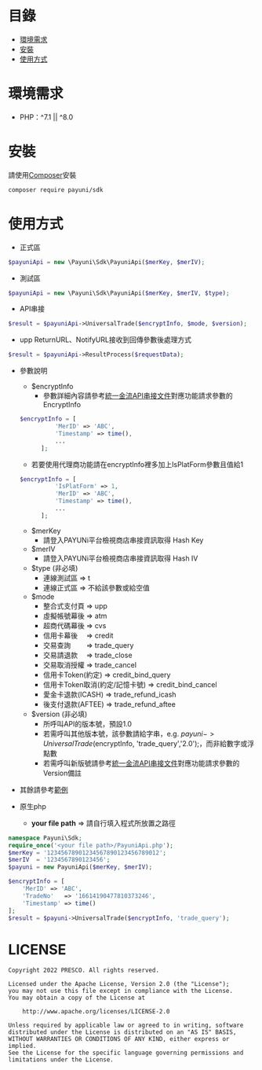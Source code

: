 # 目錄
* [環境需求](#環境需求)
* [安裝](#安裝)
* [使用方式](#使用方式)
# 環境需求
* PHP：^7.1 || ^8.0
# 安裝
請使用[Composer](https://getcomposer.org/)安裝
```bash
composer require payuni/sdk
```
# 使用方式
* 正式區
```php
$payuniApi = new \Payuni\Sdk\PayuniApi($merKey, $merIV);
```
* 測試區
```php
$payuniApi = new \Payuni\Sdk\PayuniApi($merKey, $merIV, $type);
```
* API串接
```php
$result = $payuniApi->UniversalTrade($encryptInfo, $mode, $version);
```
* upp ReturnURL、NotifyURL接收到回傳參數後處理方式
```php
$result = $payuniApi->ResultProcess($requestData);
```
* 參數說明
  * $encryptInfo
    * 參數詳細內容請參考[統一金流API串接文件](https://www.payuni.com.tw/docs/web/#/7/34)對應功能請求參數的EncryptInfo
  ```php
  $encryptInfo = [
            'MerID' => 'ABC',
            'Timestamp' => time(),
            ...
        ];
  ```
  * 若要使用代理商功能請在encryptInfo裡多加上IsPlatForm參數且值給1
  ```php
  $encryptInfo = [
            'IsPlatForm' => 1,
            'MerID' => 'ABC',
            'Timestamp' => time(),
            ...
        ];
  ```
  * $merKey
    * 請登入PAYUNi平台檢視商店串接資訊取得 Hash Key
  * $merIV
    * 請登入PAYUNi平台檢視商店串接資訊取得 Hash IV
  * $type (非必填)
    * 連線測試區 => t
    * 連線正式區 => 不給該參數或給空值
  * $mode
    * 整合式支付頁 => upp
    * 虛擬帳號幕後 => atm
    * 超商代碼幕後 => cvs
    * 信用卡幕後　 => credit
    * 交易查詢　　 => trade_query
    * 交易請退款　 => trade_close
    * 交易取消授權 => trade_cancel
    * 信用卡Token(約定) => credit_bind_query
    * 信用卡Token取消(約定/記憶卡號) => credit_bind_cancel
    * 愛金卡退款(ICASH) => trade_refund_icash
    * 後支付退款(AFTEE) => trade_refund_aftee
  * $version (非必填)
    * 所呼叫API的版本號，預設1.0
    * 若需呼叫其他版本號，該參數請給字串，e.g. $payuni->UniversalTrade($encryptInfo, 'trade_query','2.0');，而非給數字或浮點數
    * 若需呼叫新版號請參考[統一金流API串接文件](https://www.payuni.com.tw/docs/web/#/7/34)對應功能請求參數的Version備註
* 其餘請參考[範例](https://github.com/payuni/PHP_SDK/tree/main/examples)

* 原生php
  * **your file path** => 請自行填入程式所放置之路徑
```php
namespace Payuni\Sdk;
require_once('<your file path>/PayuniApi.php');
$merKey = '12345678901234567890123456789012';
$merIV  = '1234567890123456';
$payuni = new PayuniApi($merKey, $merIV);

$encryptInfo = [
    'MerID' => 'ABC',
    'TradeNo'   => '16614190477810373246',
    'Timestamp' => time()
];
$result = $payuni->UniversalTrade($encryptInfo, 'trade_query');
```
# LICENSE
```text
Copyright 2022 PRESCO. All rights reserved.

Licensed under the Apache License, Version 2.0 (the "License");
you may not use this file except in compliance with the License.
You may obtain a copy of the License at

    http://www.apache.org/licenses/LICENSE-2.0

Unless required by applicable law or agreed to in writing, software
distributed under the License is distributed on an "AS IS" BASIS,
WITHOUT WARRANTIES OR CONDITIONS OF ANY KIND, either express or implied.
See the License for the specific language governing permissions and
limitations under the License.
```
